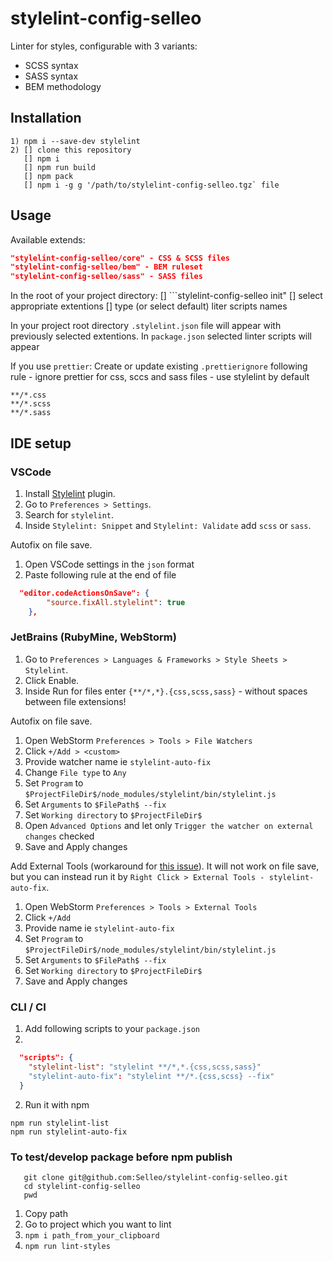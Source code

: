 # stylelint-config-selleo

Linter for styles, configurable with 3 variants:
* SCSS syntax
* SASS syntax
* BEM methodology

## Installation

```
1) npm i --save-dev stylelint
2) [] clone this repository
   [] npm i 
   [] npm run build
   [] npm pack
   [] npm i -g g '/path/to/stylelint-config-selleo.tgz` file

```

## Usage

Available extends: 
```json
"stylelint-config-selleo/core" - CSS & SCSS files
"stylelint-config-selleo/bem" - BEM ruleset
"stylelint-config-selleo/sass" - SASS files 
```

In the root of your project directory:
[] ```stylelint-config-selleo init"
[] select appropriate extentions
[] type (or select default) liter scripts names

In your project root directory `.stylelint.json` file will appear with previously selected extentions.
In `package.json` selected linter scripts will appear


If you use `prettier`:
Create or update existing `.prettierignore` following rule - ignore prettier for css, sccs and sass files - use stylelint by default
``` 
**/*.css
**/*.scss
**/*.sass
```

## IDE setup

### VSCode
1. Install [Stylelint](https://marketplace.visualstudio.com/items?itemName=stylelint.vscode-stylelint) plugin.
2. Go to `Preferences > Settings`.
3. Search for `stylelint`.
4. Inside `Stylelint: Snippet` and `Stylelint: Validate` add `scss` or `sass`.

Autofix on file save.
1. Open VSCode settings in the `json` format
2. Paste following rule at the end of file
```json    
  "editor.codeActionsOnSave": {
		"source.fixAll.stylelint": true
	},
```

### JetBrains (RubyMine, WebStorm)
1. Go to `Preferences > Languages & Frameworks > Style Sheets > Stylelint`. 
2. Click Enable.
3. Inside Run for files enter `{**/*,*}.{css,scss,sass}` - without spaces between file extensions!

Autofix on file save. 
1. Open WebStorm `Preferences > Tools > File Watchers`
2. Click `+/Add > <custom>`
3. Provide watcher name ie `stylelint-auto-fix`
4. Change `File type` to `Any`
5. Set `Program` to `$ProjectFileDir$/node_modules/stylelint/bin/stylelint.js`
6. Set `Arguments` to `$FilePath$ --fix`
7. Set `Working directory` to `$ProjectFileDir$`
8. Open `Advanced Options` and let only `Trigger the watcher on external changes` checked
9. Save and Apply changes

Add External Tools (workaround for [this issue](https://github.com/Selleo/stylelint-config-selleo/issues/12)). It will
not work on file save, but you can instead run it by `Right Click > External Tools - stylelint-auto-fix`. 
1. Open WebStorm `Preferences > Tools > External Tools`
2. Click `+/Add`
3. Provide name ie `stylelint-auto-fix`
4. Set `Program` to `$ProjectFileDir$/node_modules/stylelint/bin/stylelint.js`
5. Set `Arguments` to `$FilePath$ --fix`
6. Set `Working directory` to `$ProjectFileDir$`
7. Save and Apply changes

### CLI / CI
1. Add following scripts to your `package.json`
2. 
```json
  "scripts": {
    "stylelint-list": "stylelint **/*,*.{css,scss,sass}"
    "stylelint-auto-fix": "stylelint **/*.{css,scss} --fix"
  }
```
2. Run it with npm
```
npm run stylelint-list
npm run stylelint-auto-fix
```

### To test/develop package before npm publish
```
   git clone git@github.com:Selleo/stylelint-config-selleo.git
   cd stylelint-config-selleo
   pwd
   ```
1. Copy path
2. Go to project which you want to lint
3. ```npm i path_from_your_clipboard```
4. ```npm run lint-styles```
